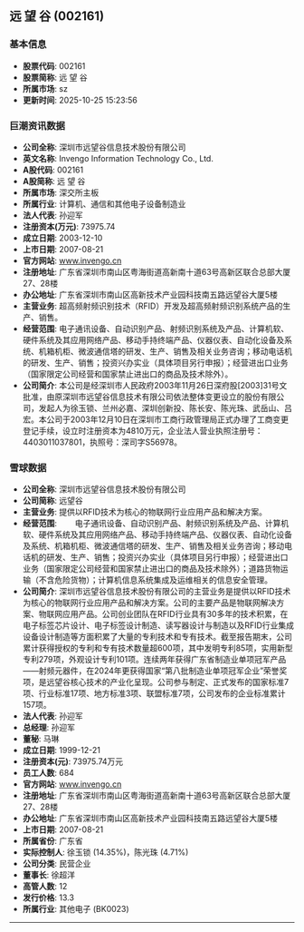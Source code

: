 ## 远 望 谷 (002161)

### 基本信息

- **股票代码**: 002161
- **股票简称**: 远 望 谷
- **所属市场**: sz
- **更新时间**: 2025-10-25 15:23:56

### 巨潮资讯数据

- **公司全称**: 深圳市远望谷信息技术股份有限公司
- **英文名称**: Invengo Information Technology Co., Ltd.
- **A股代码**: 002161
- **A股简称**: 远 望 谷
- **所属市场**: 深交所主板
- **所属行业**: 计算机、通信和其他电子设备制造业
- **法人代表**: 孙迎军
- **注册资本(万元)**: 73975.74
- **成立日期**: 2003-12-10
- **上市日期**: 2007-08-21
- **官方网站**: www.invengo.cn
- **注册地址**: 广东省深圳市南山区粤海街道高新南十道63号高新区联合总部大厦27、28楼
- **办公地址**: 广东省深圳市南山区高新技术产业园科技南五路远望谷大厦5楼
- **主营业务**: 超高频射频识别技术（RFID）开发及超高频射频识别系统产品的生产、销售。
- **经营范围**: 电子通讯设备、自动识别产品、射频识别系统及产品、计算机软、硬件系统及其应用网络产品、移动手持终端产品、仪器仪表、自动化设备及系统、机箱机柜、微波通信塔的研发、生产、销售及相关业务咨询；移动电话机的研发、生产、销售；投资兴办实业（具体项目另行申报）；经营进出口业务（国家限定公司经营和国家禁止进出口的商品及技术除外）。
- **公司简介**: 本公司是经深圳市人民政府2003年11月26日深府股[2003]31号文批准，由原深圳市远望谷信息技术有限公司依法整体变更设立的股份有限公司，发起人为徐玉锁、兰州必嘉、深圳创新投、陈长安、陈光珠、武岳山、吕宏。本公司于2003年12月10日在深圳市工商行政管理局正式办理了工商变更登记手续，设立时注册资本为4810万元，企业法人营业执照注册号：4403011037801，执照号：深司字S56978。

### 雪球数据

- **公司全称**: 深圳市远望谷信息技术股份有限公司
- **公司简称**: 远望谷
- **主营业务**: 提供以RFID技术为核心的物联网行业应用产品和解决方案。
- **经营范围**: 　　电子通讯设备、自动识别产品、射频识别系统及产品、计算机软、硬件系统及其应用网络产品、移动手持终端产品、仪器仪表、自动化设备及系统、机箱机柜、微波通信塔的研发、生产、销售及相关业务咨询；移动电话机的研发、生产、销售；投资兴办实业（具体项目另行申报）；经营进出口业务（国家限定公司经营和国家禁止进出口的商品及技术除外）；道路货物运输（不含危险货物）；计算机信息系统集成及运维相关的信息安全管理。
- **公司简介**: 深圳市远望谷信息技术股份有限公司的主营业务是提供以RFID技术为核心的物联网行业应用产品和解决方案。公司的主要产品是物联网解决方案、物联网应用产品。公司创业团队在RFID行业具有30多年的技术积累，在电子标签芯片设计、电子标签设计制造、读写器设计与制造以及RFID行业集成设备设计制造等方面积累了大量的专利技术和专有技术。截至报告期末，公司累计获得授权的专利和专有技术数量超600项，其中发明专利85项，实用新型专利279项，外观设计专利101项。连续两年获得广东省制造业单项冠军产品——射频元器件，在2024年更获得国家“第八批制造业单项冠军企业”荣誉奖项，是远望谷核心技术的产业化呈现。公司参与制定、正式发布的国家标准7项、行业标准17项、地方标准3项、联盟标准7项，公司发布的企业标准累计157项。
- **法人代表**: 孙迎军
- **总经理**: 孙迎军
- **董秘**: 马琳
- **成立日期**: 1999-12-21
- **注册资本(元)**: 73975.74万元
- **员工人数**: 684
- **官方网站**: www.invengo.cn
- **注册地址**: 广东省深圳市南山区粤海街道高新南十道63号高新区联合总部大厦27、28楼
- **办公地址**: 广东省深圳市南山区高新技术产业园科技南五路远望谷大厦5楼
- **上市日期**: 2007-08-21
- **所属省份**: 广东省
- **实际控制人**: 徐玉锁 (14.35%)，陈光珠 (4.71%)
- **公司分类**: 民营企业
- **董事长**: 徐超洋
- **高管人数**: 12
- **发行价格**: 13.3
- **所属行业**: 其他电子 (BK0023)

---